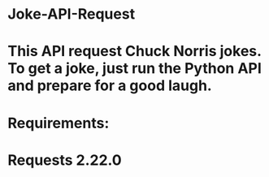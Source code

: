 # Joke-API-Request

# This API request Chuck Norris jokes.  To get a joke, just run the Python API and prepare for a good laugh.

# Requirements: 
# Requests 2.22.0
